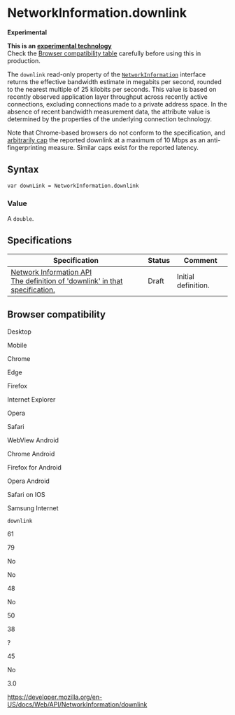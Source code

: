 # NetworkInformation.downlink

**Experimental**

**This is an [experimental technology](https://developer.mozilla.org/en-US/docs/MDN/Guidelines/Conventions_definitions#experimental)**  
Check the [Browser compatibility table](#browser_compatibility) carefully before using this in production.

The `downlink` read-only property of the [`NetworkInformation`](../networkinformation) interface returns the effective bandwidth estimate in megabits per second, rounded to the nearest multiple of 25 kilobits per seconds. This value is based on recently observed application layer throughput across recently active connections, excluding connections made to a private address space. In the absence of recent bandwidth measurement data, the attribute value is determined by the properties of the underlying connection technology.

Note that Chrome-based browsers do not conform to the specification, and [arbitrarily cap](https://source.chromium.org/chromium/chromium/src/+/master:third_party/blink/renderer/platform/network/network_state_notifier.cc;l=460;drc=49bf35554c123bbc44a0ef52675144eba2dd7bbc?originalUrl=https:%2F%2Fcs.chromium.org%2F) the reported downlink at a maximum of 10 Mbps as an anti-fingerprinting measure. Similar caps exist for the reported latency.

## Syntax

    var downLink = NetworkInformation.downlink

### Value

A <span class="page-not-created">`double`</span>.

## Specifications

<table><thead><tr class="header"><th>Specification</th><th>Status</th><th>Comment</th></tr></thead><tbody><tr class="odd"><td><a href="https://wicg.github.io/netinfo/#dom-networkinformation-downlink">Network Information API<br />
<span class="small">The definition of 'downlink' in that specification.</span></a></td><td><span class="spec-draft">Draft</span></td><td>Initial definition.</td></tr></tbody></table>

## Browser compatibility

Desktop

Mobile

Chrome

Edge

Firefox

Internet Explorer

Opera

Safari

WebView Android

Chrome Android

Firefox for Android

Opera Android

Safari on IOS

Samsung Internet

`downlink`

61

79

No

No

48

No

50

38

?

45

No

3.0

<a href="https://developer.mozilla.org/en-US/docs/Web/API/NetworkInformation/downlink" class="_attribution-link">https://developer.mozilla.org/en-US/docs/Web/API/NetworkInformation/downlink</a>
